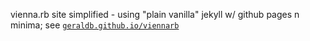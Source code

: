 
vienna.rb site simplified - using "plain vanilla" jekyll w/ github pages n minima;
see [`geraldb.github.io/viennarb`](http://geraldb.github.io/viennarb)


